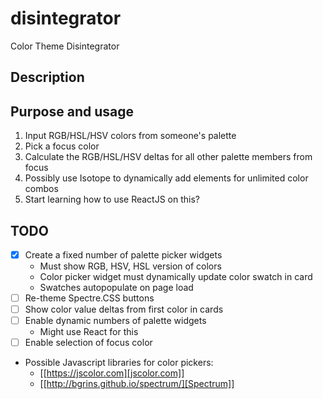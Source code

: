 # disintegrator

Color Theme Disintegrator

## Description


## Purpose and usage

1. Input RGB/HSL/HSV colors from someone's palette
2. Pick a focus color
3. Calculate the RGB/HSL/HSV deltas for all other palette members from focus
4. Possibly use Isotope to dynamically add elements for unlimited color combos
5. Start learning how to use ReactJS on this?

## TODO

- [X] Create a fixed number of palette picker widgets
    - Must show RGB, HSV, HSL version of colors
    - Color picker widget must dynamically update color swatch in card
    - Swatches autopopulate on page load
- [ ] Re-theme Spectre.CSS buttons
- [ ] Show color value deltas from first color in cards
- [ ] Enable dynamic numbers of palette widgets
    - Might use React for this
- [ ] Enable selection of focus color

- Possible Javascript libraries for color pickers:
  * [[https://jscolor.com][jscolor.com]]
  * [[http://bgrins.github.io/spectrum/][Spectrum]]


